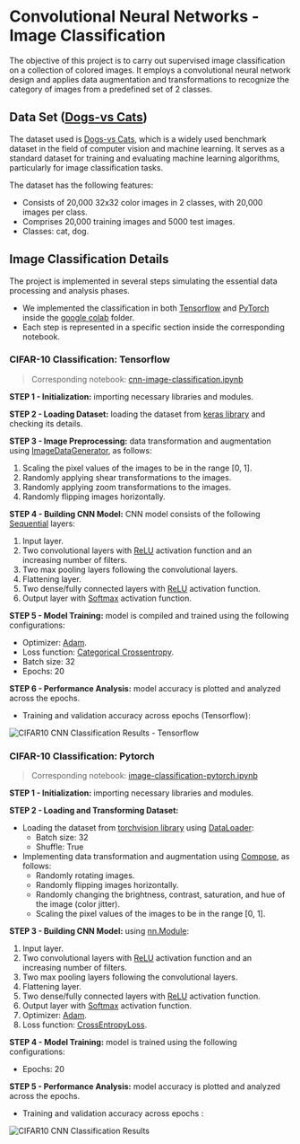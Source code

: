 # Convolutional Neural Networks - Image Classification
The objective of this project is to carry out supervised image classification on a collection of colored images. It employs a convolutional neural network design and applies data augmentation and transformations to recognize the category of images from a predefined set of 2  classes.

## Data Set ([Dogs-vs Cats](https://www.kaggle.com/datasets/salader/dogs-vs-cats))
The dataset used is [Dogs-vs Cats](https://www.kaggle.com/datasets/salader/dogs-vs-cats), which is a widely used benchmark dataset in the field of computer vision and machine learning. It serves as a standard dataset for training and evaluating machine learning algorithms, particularly for image classification tasks. 

The dataset has the following features:
- Consists of 20,000 32x32 color images in 2 classes, with 20,000 images per class.
- Comprises 20,000 training images and 5000 test images.
- Classes: cat, dog.

## Image Classification Details
The project is implemented in several steps simulating the essential data processing and analysis phases. <br/>
- We implemented the classification in both [Tensorflow](https://www.tensorflow.org/) and [PyTorch](https://pytorch.org/) inside the [google colab](https://colab.research.google.com/) folder.
- Each step is represented in a specific section inside the corresponding notebook.

### **CIFAR-10 Classification: Tensorflow**
> Corresponding notebook:  [cnn-image-classification.ipynb](https://github.com/sinanw/cnn-image-classification/blob/main/notebooks/image-classification-tensorflow.ipynb)

**STEP 1 - Initialization:** importing necessary libraries and modules.

**STEP 2 - Loading Dataset:** loading the dataset from [keras library](https://www.kaggle.com/datasets/salader/dogs-vs-cats) and checking its details.

**STEP 3 - Image Preprocessing:** data transformation and augmentation using [ImageDataGenerator](https://www.tensorflow.org/api_docs/python/tf/keras/preprocessing/image/ImageDataGenerator), as follows:
1. Scaling the pixel values of the images to be in the range [0, 1].
2. Randomly applying shear transformations to the images.
3. Randomly applying zoom transformations to the images.
4. Randomly flipping images horizontally.

**STEP 4 - Building CNN Model:** CNN model consists of the following [Sequential](https://www.tensorflow.org/api_docs/python/tf/keras/Sequential) layers:
1. Input layer.
2. Two convolutional layers with [ReLU](https://www.tensorflow.org/api_docs/python/tf/keras/activations/relu) activation function and an increasing number of filters.
3. Two max pooling layers following the convolutional layers.
4. Flattening layer.
5. Two dense/fully connected layers with [ReLU](https://www.tensorflow.org/api_docs/python/tf/keras/activations/relu) activation function.
6. Output layer with [Softmax](https://www.tensorflow.org/api_docs/python/tf/keras/layers/Softmax) activation function.

**STEP 5 - Model Training:** model is compiled and trained using the following configurations:

- Optimizer: [Adam](https://www.tensorflow.org/api_docs/python/tf/keras/optimizers/Adam).
- Loss function: [Categorical Crossentropy](https://www.tensorflow.org/api_docs/python/tf/keras/losses/categorical_crossentropy).
- Batch size: 32
- Epochs: 20

**STEP 6 - Performance Analysis:** model accuracy is plotted and analyzed across the epochs. 
- Training and validation accuracy across epochs (Tensorflow):

![CIFAR10 CNN Classification Results - Tensorflow](reports/figures/cifar10_cnn_classification_results_tensorflow.png)


### **CIFAR-10 Classification: Pytorch**
> Corresponding notebook:  [image-classification-pytorch.ipynb](https://github.com/sinanw/cnn-image-classification/blob/main/notebooks/image-classification-pytorch.ipynb)

**STEP 1 - Initialization:** importing necessary libraries and modules.

**STEP 2 - Loading and Transforming Dataset:** 
- Loading the dataset from [torchvision library](https://pytorch.org/vision/0.18/generated/torchvision.datasets.CIFAR10.html) using [DataLoader](https://pytorch.org/tutorials/beginner/basics/data_tutorial.html):
    - Batch size: 32
    - Shuffle: True
- Implementing data transformation and augmentation using [Compose](https://pytorch.org/vision/main/generated/torchvision.transforms.Compose.html), as follows:
    - Randomly rotating images.
    - Randomly flipping images horizontally.
    - Randomly changing the brightness, contrast, saturation, and hue of the image (color jitter).
    - Scaling the pixel values of the images to be in the range [0, 1].

**STEP 3 - Building CNN Model:** using [nn.Module](https://pytorch.org/docs/stable/generated/torch.nn.Module.html):
1. Input layer.
2. Two convolutional layers with [ReLU](https://pytorch.org/docs/stable/generated/torch.nn.ReLU.html) activation function and an increasing number of filters.
3. Two max pooling layers following the convolutional layers.
4. Flattening layer.
5. Two dense/fully connected layers with [ReLU](https://pytorch.org/docs/stable/generated/torch.nn.ReLU.html) activation function.
6. Output layer with [Softmax](https://pytorch.org/docs/stable/generated/torch.nn.Softmax.html) activation function.
7. Optimizer: [Adam](https://pytorch.org/docs/stable/generated/torch.optim.Adam.html).
8. Loss function: [CrossEntropyLoss](https://pytorch.org/docs/stable/generated/torch.nn.CrossEntropyLoss.html).

**STEP 4 - Model Training:** model is trained using the following configurations:
- Epochs: 20

**STEP 5 - Performance Analysis:** model accuracy is plotted and analyzed across the epochs. 

- Training and validation accuracy across epochs :

![CIFAR10 CNN Classification Results ](reports/figures/cifar10_cnn_classification_results_pytorch.png)




